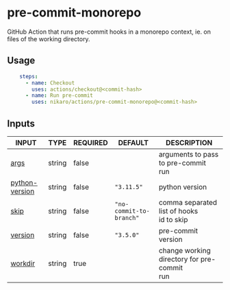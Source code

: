 # pre-commit-monorepo

GitHub Action that runs pre-commit hooks in a monorepo context, ie. on files of the working directory.

## Usage

```yaml
    steps:
      - name: Checkout
        uses: actions/checkout@<commit-hash>
      - name: Run pre-commit
        uses: nikaro/actions/pre-commit-monorepo@<commit-hash>
```

## Inputs

<!-- AUTO-DOC-INPUT:START - Do not remove or modify this section -->

|                                   INPUT                                    |  TYPE  | REQUIRED |         DEFAULT         |                   DESCRIPTION                    |
|----------------------------------------------------------------------------|--------|----------|-------------------------|--------------------------------------------------|
|                <a name="input_args"></a>[args](#input_args)                | string |  false   |                         |     arguments to pass to pre-commit <br>run      |
| <a name="input_python-version"></a>[python-version](#input_python-version) | string |  false   |       `"3.11.5"`        |                  python version                  |
|                <a name="input_skip"></a>[skip](#input_skip)                | string |  false   | `"no-commit-to-branch"` |  comma separated list of hooks <br>id to skip    |
|           <a name="input_version"></a>[version](#input_version)            | string |  false   |        `"3.5.0"`        |                pre-commit version                |
|           <a name="input_workdir"></a>[workdir](#input_workdir)            | string |   true   |                         | change working directory for pre-commit <br>run  |

<!-- AUTO-DOC-INPUT:END -->

